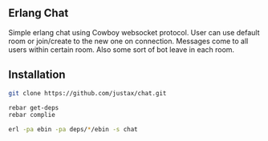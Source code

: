 ## Erlang Chat

Simple erlang chat using Cowboy websocket protocol. User can use default room or join/create to the new one on connection. Messages come to all users within certain room. Also some sort of bot leave in each room.

## Installation

```bash
git clone https://github.com/justax/chat.git

rebar get-deps
rebar complie

erl -pa ebin -pa deps/*/ebin -s chat

```